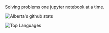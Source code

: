 Solving problems one jupyter notebook at a time.

![Alberta's github stats](https://github-readme-stats.vercel.app/api?username=Alyeko&show_icons=true&theme=vue&count_private=true) 

![Top Languages](https://github-readme-stats.vercel.app/api/top-langs/?username=Alyeko&theme=vue)
